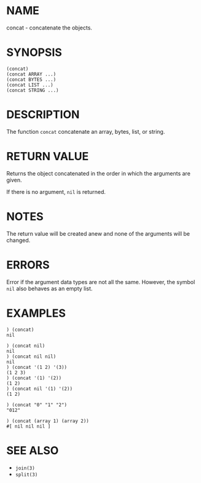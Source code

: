 # NAME
concat - concatenate the objects.

# SYNOPSIS

    (concat)
    (concat ARRAY ...)
    (concat BYTES ...)
    (concat LIST ...)
    (concat STRING ...)

# DESCRIPTION
The function `concat` concatenate an array, bytes, list, or string.

# RETURN VALUE
Returns the object concatenated in the order in which the arguments are given.

If there is no argument, `nil` is returned.

# NOTES
The return value will be created anew and none of the arguments will be changed.

# ERRORS
Error if the argument data types are not all the same. However, the symbol `nil` also behaves as an empty list.

# EXAMPLES

    ) (concat)
    nil

    ) (concat nil)
    nil
    ) (concat nil nil)
    nil
    ) (concat '(1 2) '(3))
    (1 2 3)
    ) (concat '(1) '(2))
    (1 2)
    ) (concat nil '(1) '(2))
    (1 2)

    ) (concat "0" "1" "2")
    "012"

    ) (concat (array 1) (array 2))
    #[ nil nil nil ]

# SEE ALSO
- `join(3)`
- `split(3)`
